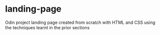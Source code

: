 # landing-page
Odin project landing page created from scratch with HTML and CSS
using the techniques learnt in the prior sections